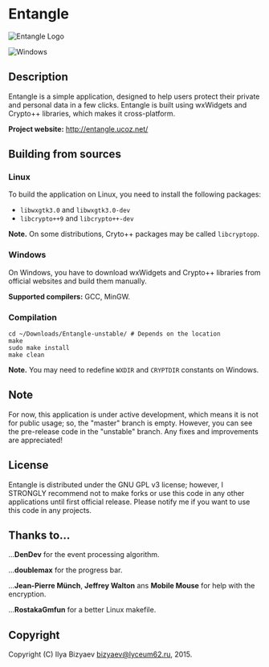 # Entangle
![Entangle Logo](http://entangle.ucoz.net/logo.png)

![Windows](http://entangle.ucoz.net/Windows_screenshot.png)
## Description
Entangle is a simple application, designed to help users protect their private and personal data in a few clicks.
Entangle is built using wxWidgets and Crypto++ libraries, which makes it cross-platform.

**Project website:** http://entangle.ucoz.net/
## Building from sources
### Linux
To build the application on Linux, you need to install the following packages:
- `libwxgtk3.0` and `libwxgtk3.0-dev`
- `libcrypto++9` and `libcrypto++-dev`

**Note.** On some distributions, Cryto++ packages may be called `libcryptopp`.

### Windows
On Windows, you have to download wxWidgets and Crypto++ libraries from official websites and build them manually.

**Supported compilers:** GCC, MinGW.

### Compilation
```
cd ~/Downloads/Entangle-unstable/ # Depends on the location
make
sudo make install
make clean
```
**Note.** You may need to redefine `WXDIR` and `CRYPTDIR` constants on Windows.

## Note
For now, this application is under active development, which means it is not for public usage; so, the "master" branch is empty. However, you can see the pre-release code in the "unstable" branch.
Any fixes and improvements are appreciated!
## License
Entangle is distributed under the GNU GPL v3 license; however, I STRONGLY recommend not to make forks or use this code in any other applications until first official release.
Please notify me if you want to use this code in any projects.
## Thanks to...
...**DenDev** for the event processing algorithm.

...**doublemax** for the progress bar.

...**Jean-Pierre Münch**, **Jeffrey Walton** ans **Mobile Mouse** for help with the encryption.

...**RostakaGmfun** for a better Linux makefile.
## Copyright
Copyright (C) Ilya Bizyaev <bizyaev@lyceum62.ru>, 2015.
